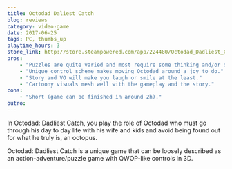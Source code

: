 ```yaml
---
title: Octodad Daliest Catch
blog: reviews
category: video-game
date: 2017-06-25
tags: PC, thumbs_up
playtime_hours: 3
store_link: http://store.steampowered.com/app/224480/Octodad_Dadliest_Catch/
pros:
    - "Puzzles are quite varied and most require some thinking and/or decent control over Octodad to complete."
    - "Unique control scheme makes moving Octodad around a joy to do."
    - "Story and VO will make you laugh or smile at the least."
    - "Cartoony visuals mesh well with the gameplay and the story."
cons:
    - "Short (game can be finished in around 2h)."
outro:
---
```

In Octodad: Dadliest Catch, you play the role of Octodad who must go through his day to day life with his wife and kids and avoid being found out for what he truly is, an octopus.

Octodad: Dadliest Catch is a unique game that can be loosely described as an action-adventure/puzzle game with QWOP-like controls in 3D.
